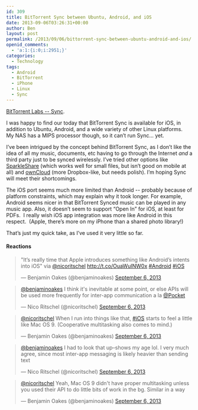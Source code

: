 ```yaml
---
id: 309
title: BitTorrent Sync between Ubuntu, Android, and iOS
date: 2013-09-06T03:26:31+00:00
author: Ben
layout: post
permalink: /2013/09/06/bittorrent-sync-between-ubuntu-android-and-ios/
openid_comments:
  - 'a:1:{i:0;i:2951;}'
categories:
  - Technology
tags:
  - Android
  - BitTorrent
  - iPhone
  - Linux
  - Sync
---
```

[BitTorrent Labs -- Sync](http://labs.bittorrent.com/experiments/sync.html).

I was happy to find our today that BitTorrent Sync is available for iOS, in addition to Ubuntu, Android, and a wide variety of other Linux platforms.  My NAS has a MIPS processor though, so it can&#8217;t run Sync... yet.

I&#8217;ve been intrigued by the concept behind BitTorrent Sync, as I don&#8217;t like the idea of all my music, documents, etc having to go through the Internet _and_ a third party just to be synced wirelessly. I&#8217;ve tried other options like [SparkleShare](http://sparkleshare.org) (which works well for small files, but isn&#8217;t good on mobile at all) and [ownCloud](https://owncloud.com) (more Dropbox-like, but needs polish). I&#8217;m hoping Sync will meet their shortcomings.

The iOS port seems much more limited than Android -- probably because of platform constraints, which may explain why it took longer. For example, Android seems nicer in that BitTorrent Synced music can be played in any music app. Also, it doesn&#8217;t seem to support &#8220;Open In&#8221; for iOS, at least for PDFs.  I really wish iOS app integration was more like Android in this respect.  (Apple, there&#8217;s more on my iPhone than a shared photo library!)

That&#8217;s just my quick take, as I&#8217;ve used it very little so far.

#### Reactions

<blockquote class="twitter-tweet">
  <p>
    "It’s really time that Apple introduces something like Android’s intents into iOS" via <a href="https://twitter.com/nicoritschel">@nicoritschel</a> <a href="http://t.co/OuaWuINW0x">http://t.co/OuaWuINW0x</a> <a href="https://twitter.com/search?q=%23Android&src=hash">#Android</a> <a href="https://twitter.com/search?q=%23iOS&src=hash">#iOS</a>
  </p>
  
  <p>
    &mdash; Benjamin Oakes (@benjaminoakes) <a href="https://twitter.com/benjaminoakes/statuses/376030725620785153">September 6, 2013</a>
  </p>
</blockquote>

<blockquote class="twitter-tweet">
  <p>
    <a href="https://twitter.com/benjaminoakes">@benjaminoakes</a> I think it's inevitable at some point, or else APIs will be used more frequently for inter-app communication a la <a href="https://twitter.com/Pocket">@Pocket</a>
  </p>
  
  <p>
    &mdash; Nico Ritschel (@nicoritschel) <a href="https://twitter.com/nicoritschel/statuses/376044245645156352">September 6, 2013</a>
  </p>
</blockquote>

<blockquote class="twitter-tweet">
  <p>
    <a href="https://twitter.com/nicoritschel">@nicoritschel</a> When I run into things like that, <a href="https://twitter.com/search?q=%23iOS&src=hash">#iOS</a> starts to feel a little like Mac OS 9. (Cooperative multitasking also comes to mind.)
  </p>
  
  <p>
    &mdash; Benjamin Oakes (@benjaminoakes) <a href="https://twitter.com/benjaminoakes/statuses/376044879349948416">September 6, 2013</a>
  </p>
</blockquote>

<blockquote class="twitter-tweet">
  <p>
    <a href="https://twitter.com/benjaminoakes">@benjaminoakes</a> I had to look that up–shows my age lol. I very much agree, since most inter-app messaging is likely heavier than sending text
  </p>
  
  <p>
    &mdash; Nico Ritschel (@nicoritschel) <a href="https://twitter.com/nicoritschel/statuses/376045961832697856">September 6, 2013</a>
  </p>
</blockquote>

<blockquote class="twitter-tweet">
  <p>
    <a href="https://twitter.com/nicoritschel">@nicoritschel</a> Yeah, Mac OS 9 didn't have proper multitasking unless you used their API to do little bits of work in the bg. Similar in a way
  </p>
  
  <p>
    &mdash; Benjamin Oakes (@benjaminoakes) <a href="https://twitter.com/benjaminoakes/statuses/376046336522457088">September 6, 2013</a>
  </p>
</blockquote>